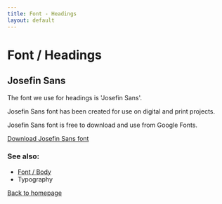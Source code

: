 ```yaml
---
title: Font - Headings
layout: default
---
```


# Font / Headings

## Josefin Sans

The font we use for headings is 'Josefin Sans'.

Josefin Sans font has been created for use on digital and print projects.

Josefin Sans font is free to download and use from Google Fonts.

[Download Josefin Sans font](https://fonts.google.com/specimen/Josefin+Sans)

### See also:
- [Font / Body](/styleguide/body)
- Typography

[Back to homepage](/styleguide/)
